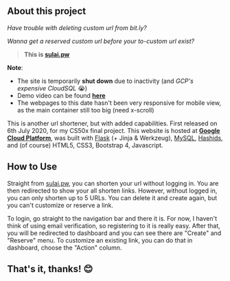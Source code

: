 ## About this project

*Have trouble with deleting custom url from bit.ly?*

*Wanna get a reserved custom url before your to-custom url exist?*

> **This is [sulai.pw](http://sulai.pw)**

**Note**: 
* The site is temporarily **shut down** due to inactivity (and *GCP's expensive CloudSQL* :sob:)
* Demo video can be found **[here](https://www.youtube.com/watch?v=gR-pavYH4ko)**
* The webpages to this date hasn't been very responsive for mobile view, as the main container still too big (need x-scroll)

This is another url shortener, but with added capabilities. First released on 6th July 2020, for my CS50x final project. This website is hosted at
**[Google Cloud Platform](https://cloud.google.com)**, was built with [Flask](https://palletsprojects.com/p/flask/) (+ Jinja & Werkzeug), [MySQL](https://www.mysql.com/),
[Hashids](https://hashids.org/python/), and (of course) HTML5, CSS3, Bootstrap 4, Javascript.

## How to Use

Straight from [sulai.pw](https://sulai.pw), you can shorten your url without logging in. You are then redirected to show your
all shorten links. However, without logged in, you can only shorten up to 5 URLs. You can delete it and create again, but you
can't customize or reserve a link.

To login, go straight to the navigation bar and there it is. For now, I haven't think of using email verification, so
registering to it is really easy. After that, you will be redirected to dashboard and you can see there are "Create" and
"Reserve" menu. To customize an existing link, you can do that in dashboard, choose the "Action" column.

## That's it, thanks! :blush:
